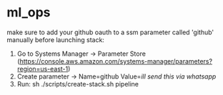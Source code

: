 # ml_ops

make sure to add your github oauth to a ssm parameter called 'github' manually before launching stack:

1. Go to Systems Manager -> Parameter Store (https://console.aws.amazon.com/systems-manager/parameters?region=us-east-1)
2. Create parameter -> Name=github Value=*ill send this via whatsapp*
3. Run: sh ./scripts/create-stack.sh pipeline